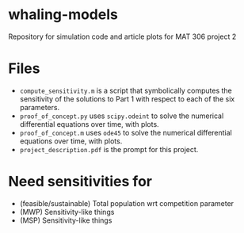 # whaling-models

Repository for simulation code and article plots for MAT 306 project 2

# Files

* `compute_sensitivity.m` is a script that symbolically computes the
  sensitivity of the solutions to Part 1 with respect to each of the six
parameters.
* `proof_of_concept.py` uses `scipy.odeint` to solve the numerical
  differential equations over time, with plots.
* `proof_of_concept.m` uses `ode45` to solve the numerical differential
  equations over time, with plots.
* `project_description.pdf` is the prompt for this project.

# Need sensitivities for

* (feasible/sustainable) Total population wrt competition parameter
* (MWP) Sensitivity-like things
* (MSP) Sensitivity-like things
